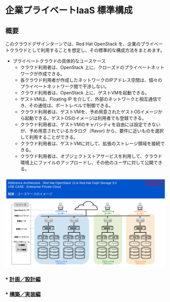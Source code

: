 # 企業プライベートIaaS 標準構成

## 概要

このクラウドデザインターンでは、Red Hat OpenStack を、企業のプライベートクラウドとして利用することを想定し、その標準的な構成方法をまとめます。

* プライベートクラウドの具体的なユースケース
  * クラウド利用者は、OpenStack 上に、クローズドのプライベートネットワークが作成できる。
  * 各クラウド利用者が作成したネットワークのIPアドレス空間は、個々のプライベートネットワーク間で干渉しない。
  * クラウド利用者は、OpenStack 上に、ゲストVMを起動できる。
  * ゲストVMは、Floating IP を介して、外部のネットワークと相互通信でき、その通信は、ポートレベルで制御できる。
  * クラウド利用者は、ゲストVMを、予め用意されたゲストOSイメージから起動できる。ゲストOSのイメージは利用者でも登録できる。
  * クラウド利用者は、ゲストVMのキャパシティを自由には設定できないが、予め用意されているカタログ（flavor) から、要件に近いものを選択して利用することができる。
  * クラウド利用者は、ゲストVMに対して、拡張のストレージ領域を接続できる。
  * クラウド利用者は、オブジェクトストアサービスを利用して、クラウド環境上にファイルのアップロードし、その他のユーザに対して公開できる。

![ユースケースイメージ](./images/Img0000.png "ユースケースのイメージ")
### * [計画／設計編](./design/design.md)

### * [構築／実装編](./build/build.md)
